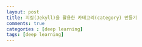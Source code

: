 ```yaml
---
layout: post
title: 지킬(Jekyll)을 활용한 카테고리(category) 만들기
comments: true
categories : [deep learning]
tags: [deep learning]
---
```

